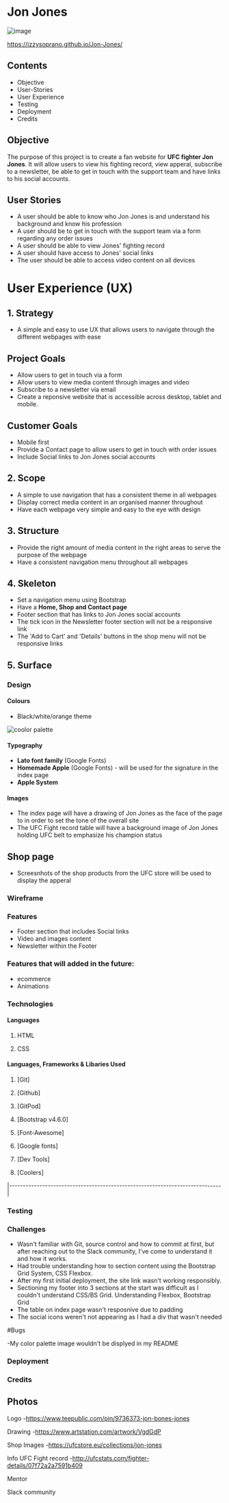 # Jon Jones

![image](https://bucket.mn2s.com/wp-content/uploads/2019/04/18175044/Jon-Jones-mn2s.png)

https://izzysoprano.github.io/Jon-Jones/

## Contents ##

- Objective
- User-Stories
- User Experience
- Testing
- Deployment
- Credits

## Objective

The purpose of this project is to create a fan website for **UFC fighter Jon Jones**. It will allow users to view his fighting record, view apperal, subscribe to a newsletter, be able to get in touch with the support team and have links to his social accounts.

## User Stories

- A user should be able to know who Jon Jones is and understand his background and know his profession
- A user should be to get in touch with the support team via a form regarding any order issues
- A user should be able to view Jones' fighting record 
- A user should have access to Jones' social links
- The user should be able to access video content on all devices 

# User Experience (UX)
## 1. Strategy
- A simple and easy to use UX that allows users to navigate through the different webpages with ease

## Project Goals
- Allow users to get in touch via a form
- Allow users to view media content through images and video 
- Subscribe to a newsletter via email
- Create a reponsive website that is accessible across desktop, tablet and mobile.

## Customer Goals
- Mobile first
- Provide a Contact page to allow users to get in touch with order issues
- Include Social links to Jon Jones social accounts

## 2. Scope 
- A simple to use navigation that has a consistent theme in all webpages
- Display correct media content in an organised manner throughout
- Have each webpage very simple and easy to the eye with design 

## 3. Structure
- Provide the right amount of media content in the right areas to serve the purpose of the webpage 
- Have a consistent navigation menu throughout all webpages

## 4. Skeleton
- Set a navigation menu using Bootstrap
- Have a **Home, Shop and Contact page**
- Footer section that has links to Jon Jones social accounts
- The tick icon in the Newsletter footer section will not be a responsive link
- The 'Add to Cart' and 'Details' buttons in the shop menu will not be responsive links

## 5. Surface

### Design

#### Colours
- Black/white/orange theme

![coolor palette](assets/img/CP.png)

#### Typography

- **Lato font family** (Google Fonts)
- **Homemade Apple** (Google Fonts) - will be used for the signature in the index page
- **Apple System**

#### Images
- The index page will have a drawing of Jon Jones as the face of the page to in order to set the tone of the overall site
- The UFC Fight record table will have a background image of Jon Jones holding UFC belt to emphasize his champion status

## Shop page
- Screesnhots of the shop products from the UFC store will be used to display the apperal 

### Wireframe



### Features

- Footer section that includes Social links
- Video and images content 
- Newsletter within the Footer

### Features that will added in the future:

- ecommerce
- Animations 

### Technologies 


#### Languages 

1. HTML 

2. CSS

#### Languages, Frameworks & Libaries Used 

1. [Git]


2. [Github]


3. [GitPod]


4. [Bootstrap v4.6.0]


5. [Font-Awesome]


6. [Google fonts]


7. [Dev Tools]


8. [Coolers]


|-----------------------------------------------------------------------------|

### Testing

### Challenges

- Wasn't familiar with Git, source control and how to commit at first, but after reaching out to the Slack community, I've come to understand it and how it works.
- Had trouble understanding how to section content using the Bootstrap Grid System, CSS Flexbox. 
- After my first initial deployment, the site link wasn't working responsibly. 
- Sectioning my footer into 3 sections at the start was difficult as I couldn't understand CSS/BS Grid.
Understanding Flexbox, Bootstrap Grid
- The table on index page wasn't resposnive due to padding
- The social icons weren't not appearing as I had a div that wasn't needed

#Bugs

-My color palette image wouldn't be displyed in my README

### Deployment



### Credits

## Photos

Logo
-https://www.teepublic.com/pin/9736373-jon-bones-jones

Drawing
-https://www.artstation.com/artwork/VgdGdP

Shop Images
-https://ufcstore.eu/collections/jon-jones

Info
UFC Fight record
-http://ufcstats.com/fighter-details/07f72a2a7591b409

Mentor

Slack community